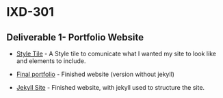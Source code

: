 # IXD-301

## Deliverable 1- Portfolio Website

- [Style Tile](http://martinemcgrath.github.io/portfolio/images/portfolio-style-tile.png) - A Style tile to comunicate what I wanted my site to look like and elements to include.

- [Final portfolio](http://martinemcgrath.github.io/301-portfolio/index.html) - Finished website (version without jekyll)

- [Jekyll Site](http://martinemcgrath.github.io/portfolio) - Finished website, with jekyll used to structure the site.
